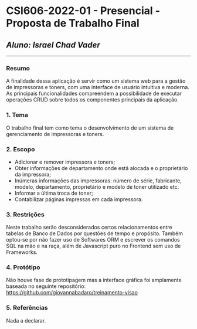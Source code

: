 # **CSI606-2022-01 - Presencial - Proposta de Trabalho Final**

## *Aluno: Israel Chad Vader*

--------------

<!-- Descrever um resumo sobre o trabalho. -->

### Resumo

  A finalidade dessa aplicação é servir como um sistema web para a gestão de impressoras e toners, com uma interface de usuário intuitiva e moderna. As principais funcionalidades compreendem a possibilidade de executar operações CRUD sobre todos os componentes principais da aplicação.

<!-- Apresentar o tema. -->
### 1. Tema

  O trabalho final tem como tema o desenvolvimento de um sistema de gerenciamento de impressoras e toners.

<!-- Descrever e limitar o escopo da aplicação. -->
### 2. Escopo

  - Adicionar e remover impressora e toners;
  - Obter informações de departamento onde está alocada e o proprietário da impressora;
  - Inúmeras informações das impressoras: número de série, fabricante, modelo, departamento, proprietário e modelo de toner utilizado etc.
  - Informar a última troca de toner;
  - Contabilizar páginas impressas em cada impressora.

<!-- Apresentar restrições de funcionalidades e de escopo. -->
### 3. Restrições

  Neste trabalho serão desconsiderados certos relacionamentos entre tabelas de Banco de Dados por questões de tempo e propósito. Também optou-se por não fazer uso de Softwares ORM e escrever os comandos SQL na mão e na raça, além de Javascript puro no Frontend sem uso de Frameworks.

<!-- Construir alguns protótipos para a aplicação, disponibilizá-los no Github e descrever o que foi considerado. //-->
### 4. Protótipo

  Não houve fase de prototipagem mas a interface gráfica foi amplamente baseada no seguinte repositório: https://github.com/giovannabadaro/treinamento-visao

### 5. Referências

  Nada a declarar.
